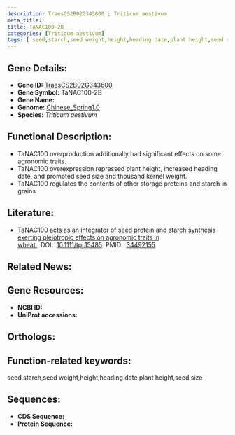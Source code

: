 ```yaml
---
description: TraesCS2B02G343600 ; Triticum aestivum
meta_title:
title: TaNAC100-2B
categories: [Triticum aestivum]
tags: [ seed,starch,seed weight,height,heading date,plant height,seed size ]
---
```


## Gene Details:
- **Gene ID:**	[TraesCS2B02G343600]()
- **Gene Symbol:** TaNAC100-2B
- **Gene Name:** 
- **Genome:** [Chinese_Spring1.0]()
- **Species:** *Triticum aestivum*

## Functional Description:
   - TaNAC100 overproduction additionally had significant effects on some agronomic traits.
   - TaNAC100 overexpression repressed plant height, increased heading date, and promoted seed size and thousand kernel weight. 
   - TaNAC100 regulates the contents of other storage proteins and starch in grains

## Literature:
   - [TaNAC100 acts as an integrator of seed protein and starch synthesis exerting pleiotropic effects on agronomic traits in wheat.]( https://onlinelibrary.wiley.com/doi/10.1111/tpj.15485)&nbsp;&nbsp;DOI:&nbsp;&nbsp;[10.1111/tpj.15485](https://onlinelibrary.wiley.com/doi/10.1111/tpj.15485)&nbsp;&nbsp;PMID:&nbsp;&nbsp;[34492155](https://pubmed.ncbi.nlm.nih.gov/34492155/)

## Related News:

## Gene Resources:
- **NCBI ID:** [](https://www.ncbi.nlm.nih.gov/gene/?term=)
- **UniProt accessions:** [](https://www.uniprot.org/uniprotkb//entry)

## Orthologs:

## Function-related keywords:
seed,starch,seed weight,height,heading date,plant height,seed size

## Sequences:
- **CDS Sequence:**
- **Protein Sequence:**
